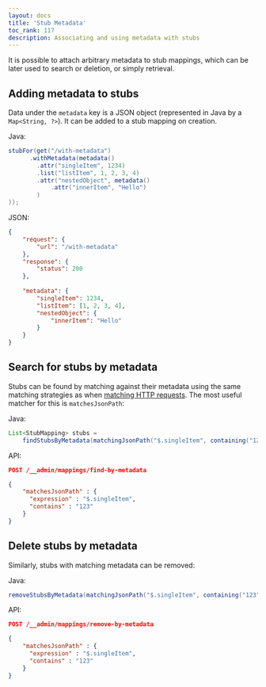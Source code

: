 ```yaml
---
layout: docs
title: 'Stub Metadata'
toc_rank: 117
description: Associating and using metadata with stubs 
---
```


It is possible to attach arbitrary metadata to stub mappings, which can be later used to search or deletion, or simply retrieval.
 
## Adding metadata to stubs

Data under the `metadata` key is a JSON object (represented in Java by a `Map<String, ?>`). It can be added to a stub mapping on creation.

Java:

```java
stubFor(get("/with-metadata")
      .withMetadata(metadata()
        .attr("singleItem", 1234)
        .list("listItem", 1, 2, 3, 4)
        .attr("nestedObject", metadata()
            .attr("innerItem", "Hello")
        )
));
```

JSON:

```json
{
    "request": {
        "url": "/with-metadata"
    },
    "response": {
        "status": 200
    },
    
    "metadata": {
        "singleItem": 1234,
        "listItem": [1, 2, 3, 4],
        "nestedObject": {
            "innerItem": "Hello"
        }
    }
}
```


## Search for stubs by metadata

Stubs can be found by matching against their metadata using the same matching strategies as when [matching HTTP requests](/docs/request-matching/).
 The most useful matcher for this is `matchesJsonPath`:
 
Java:
 
```java
List<StubMapping> stubs =
    findStubsByMetadata(matchingJsonPath("$.singleItem", containing("123")));
``` 

API:

```json
POST /__admin/mappings/find-by-metadata

{
    "matchesJsonPath" : {
      "expression" : "$.singleItem",
      "contains" : "123"
    }
}
```

## Delete stubs by metadata

Similarly, stubs with matching metadata can be removed:

Java:
 
```java
removeStubsByMetadata(matchingJsonPath("$.singleItem", containing("123")));
``` 

API:

```json
POST /__admin/mappings/remove-by-metadata

{
    "matchesJsonPath" : {
      "expression" : "$.singleItem",
      "contains" : "123"
    }
}
```

